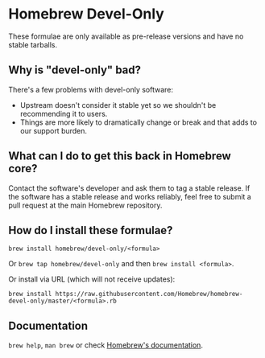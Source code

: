 # Homebrew Devel-Only
These formulae are only available as pre-release versions and have no stable tarballs.

## Why is "devel-only" bad?
There's a few problems with devel-only software:

* Upstream doesn't consider it stable yet so we shouldn't be recommending it to users.
* Things are more likely to dramatically change or break and that adds to our support burden.

## What can I do to get this back in Homebrew core?
Contact the software's developer and ask them to tag a stable release. If the software has a stable release and works reliably, feel free to submit a pull request at the main Homebrew repository.

## How do I install these formulae?
`brew install homebrew/devel-only/<formula>`

Or `brew tap homebrew/devel-only` and then `brew install <formula>`.

Or install via URL (which will not receive updates):

```
brew install https://raw.githubusercontent.com/Homebrew/homebrew-devel-only/master/<formula>.rb
```

## Documentation
`brew help`, `man brew` or check [Homebrew's documentation](https://github.com/Homebrew/homebrew/tree/master/share/doc/homebrew#readme).
